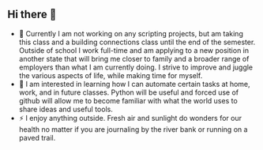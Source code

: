 ## Hi there 👋



- 🔭 Currently I am not working on any scripting projects, but am taking this class and a building connections class until the end of the semester. Outside of school I work full-time and am applying to a new position in another state that will bring me closer to family and a broader range of employers than what I am currently doing. I strive to improve and juggle the various aspects of life, while making time for myself.
- 🌱 I am interested in learning how I can automate certain tasks at home, work, and in future classes. Python will be useful and forced use of github will allow me to become familiar with what the world uses to share ideas and useful tools.
- ⚡ I enjoy anything outside. Fresh air and sunlight do wonders for our health no matter if you are journaling by the river bank or running on a paved trail.

